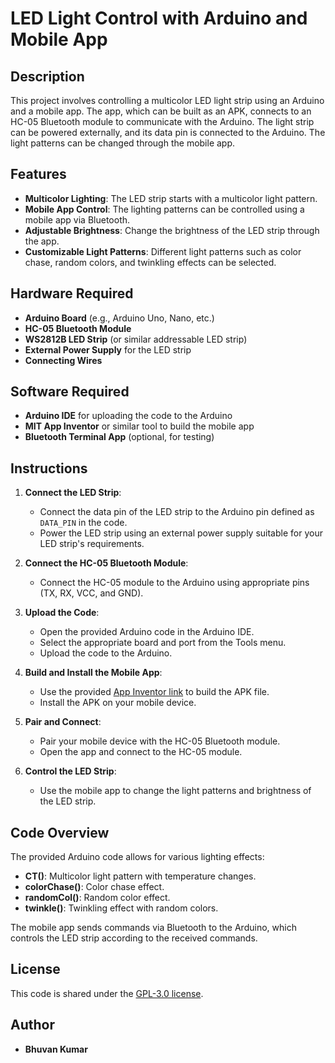 # LED Light Control with Arduino and Mobile App

## Description

This project involves controlling a multicolor LED light strip using an Arduino and a mobile app. The app, which can be built as an APK, connects to an HC-05 Bluetooth module to communicate with the Arduino. The light strip can be powered externally, and its data pin is connected to the Arduino. The light patterns can be changed through the mobile app.

## Features

- **Multicolor Lighting**: The LED strip starts with a multicolor light pattern.
- **Mobile App Control**: The lighting patterns can be controlled using a mobile app via Bluetooth.
- **Adjustable Brightness**: Change the brightness of the LED strip through the app.
- **Customizable Light Patterns**: Different light patterns such as color chase, random colors, and twinkling effects can be selected.

## Hardware Required

- **Arduino Board** (e.g., Arduino Uno, Nano, etc.)
- **HC-05 Bluetooth Module**
- **WS2812B LED Strip** (or similar addressable LED strip)
- **External Power Supply** for the LED strip
- **Connecting Wires**

## Software Required

- **Arduino IDE** for uploading the code to the Arduino
- **MIT App Inventor** or similar tool to build the mobile app
- **Bluetooth Terminal App** (optional, for testing)

## Instructions

1. **Connect the LED Strip**:
   - Connect the data pin of the LED strip to the Arduino pin defined as `DATA_PIN` in the code.
   - Power the LED strip using an external power supply suitable for your LED strip's requirements.

2. **Connect the HC-05 Bluetooth Module**:
   - Connect the HC-05 module to the Arduino using appropriate pins (TX, RX, VCC, and GND).

3. **Upload the Code**:
   - Open the provided Arduino code in the Arduino IDE.
   - Select the appropriate board and port from the Tools menu.
   - Upload the code to the Arduino.

4. **Build and Install the Mobile App**:
   - Use the provided [App Inventor link](https://gallery.appinventor.mit.edu/?galleryid=dbf235ed-54b5-4455-8362-a9e9c3ffc891) to build the APK file.
   - Install the APK on your mobile device.

5. **Pair and Connect**:
   - Pair your mobile device with the HC-05 Bluetooth module.
   - Open the app and connect to the HC-05 module.

6. **Control the LED Strip**:
   - Use the mobile app to change the light patterns and brightness of the LED strip.

## Code Overview

The provided Arduino code allows for various lighting effects:
- **CT()**: Multicolor light pattern with temperature changes.
- **colorChase()**: Color chase effect.
- **randomCol()**: Random color effect.
- **twinkle()**: Twinkling effect with random colors.

The mobile app sends commands via Bluetooth to the Arduino, which controls the LED strip according to the received commands.

## License

This code is shared under the [GPL-3.0 license](https://opensource.org/licenses/GPL-3.0).

## Author

- **Bhuvan Kumar**


